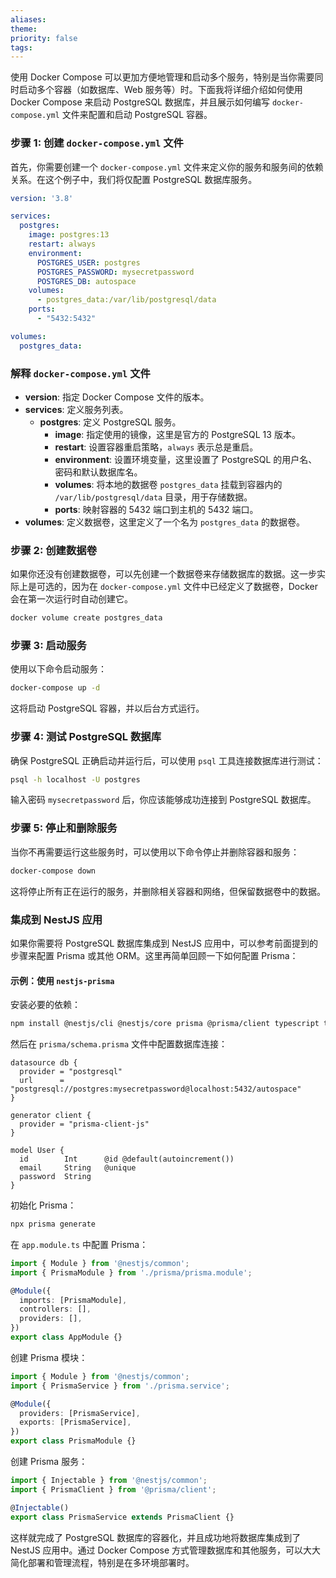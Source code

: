 ```yaml
---
aliases: 
theme: 
priority: false
tags:
---
```

使用 Docker Compose 可以更加方便地管理和启动多个服务，特别是当你需要同时启动多个容器（如数据库、Web 服务等）时。下面我将详细介绍如何使用 Docker Compose 来启动 PostgreSQL 数据库，并且展示如何编写 `docker-compose.yml` 文件来配置和启动 PostgreSQL 容器。

### 步骤 1: 创建 `docker-compose.yml` 文件

首先，你需要创建一个 `docker-compose.yml` 文件来定义你的服务和服务间的依赖关系。在这个例子中，我们将仅配置 PostgreSQL 数据库服务。

```yaml
version: '3.8'

services:
  postgres:
    image: postgres:13
    restart: always
    environment:
      POSTGRES_USER: postgres
      POSTGRES_PASSWORD: mysecretpassword
      POSTGRES_DB: autospace
    volumes:
      - postgres_data:/var/lib/postgresql/data
    ports:
      - "5432:5432"

volumes:
  postgres_data:
```

### 解释 `docker-compose.yml` 文件

- **version**: 指定 Docker Compose 文件的版本。
- **services**: 定义服务列表。
  - **postgres**: 定义 PostgreSQL 服务。
    - **image**: 指定使用的镜像，这里是官方的 PostgreSQL 13 版本。
    - **restart**: 设置容器重启策略，`always` 表示总是重启。
    - **environment**: 设置环境变量，这里设置了 PostgreSQL 的用户名、密码和默认数据库名。
    - **volumes**: 将本地的数据卷 `postgres_data` 挂载到容器内的 `/var/lib/postgresql/data` 目录，用于存储数据。
    - **ports**: 映射容器的 5432 端口到主机的 5432 端口。
- **volumes**: 定义数据卷，这里定义了一个名为 `postgres_data` 的数据卷。

### 步骤 2: 创建数据卷

如果你还没有创建数据卷，可以先创建一个数据卷来存储数据库的数据。这一步实际上是可选的，因为在 `docker-compose.yml` 文件中已经定义了数据卷，Docker 会在第一次运行时自动创建它。

```bash
docker volume create postgres_data
```

### 步骤 3: 启动服务

使用以下命令启动服务：

```bash
docker-compose up -d
```

这将启动 PostgreSQL 容器，并以后台方式运行。

### 步骤 4: 测试 PostgreSQL 数据库

确保 PostgreSQL 正确启动并运行后，可以使用 `psql` 工具连接数据库进行测试：

```bash
psql -h localhost -U postgres
```

输入密码 `mysecretpassword` 后，你应该能够成功连接到 PostgreSQL 数据库。

### 步骤 5: 停止和删除服务

当你不再需要运行这些服务时，可以使用以下命令停止并删除容器和服务：

```bash
docker-compose down
```

这将停止所有正在运行的服务，并删除相关容器和网络，但保留数据卷中的数据。

### 集成到 NestJS 应用

如果你需要将 PostgreSQL 数据库集成到 NestJS 应用中，可以参考前面提到的步骤来配置 Prisma 或其他 ORM。这里再简单回顾一下如何配置 Prisma：

#### 示例：使用 `nestjs-prisma`

安装必要的依赖：

```bash
npm install @nestjs/cli @nestjs/core prisma @prisma/client typescript ts-node nodemon
```

然后在 `prisma/schema.prisma` 文件中配置数据库连接：

```prisma
datasource db {
  provider = "postgresql"
  url      = "postgresql://postgres:mysecretpassword@localhost:5432/autospace"
}

generator client {
  provider = "prisma-client-js"
}

model User {
  id        Int      @id @default(autoincrement())
  email     String   @unique
  password  String
}
```

初始化 Prisma：

```bash
npx prisma generate
```

在 `app.module.ts` 中配置 Prisma：

```typescript
import { Module } from '@nestjs/common';
import { PrismaModule } from './prisma/prisma.module';

@Module({
  imports: [PrismaModule],
  controllers: [],
  providers: [],
})
export class AppModule {}
```

创建 Prisma 模块：

```typescript
import { Module } from '@nestjs/common';
import { PrismaService } from './prisma.service';

@Module({
  providers: [PrismaService],
  exports: [PrismaService],
})
export class PrismaModule {}
```

创建 Prisma 服务：

```typescript
import { Injectable } from '@nestjs/common';
import { PrismaClient } from '@prisma/client';

@Injectable()
export class PrismaService extends PrismaClient {}
```

这样就完成了 PostgreSQL 数据库的容器化，并且成功地将数据库集成到了 NestJS 应用中。通过 Docker Compose 方式管理数据库和其他服务，可以大大简化部署和管理流程，特别是在多环境部署时。